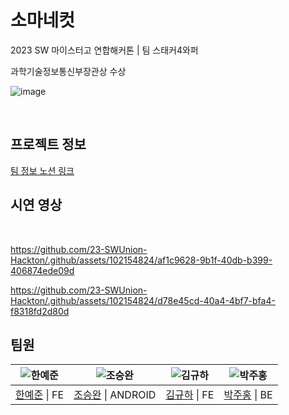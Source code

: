 # 소마네컷

2023 SW 마이스터고 연합해커톤 | 팀 스태커4와퍼

과학기술정보통신부장관상 수상
<br>

![image](https://github.com/23-SWUnion-Hackton/.github/assets/102154824/5a84889e-3845-4398-8b4c-1ef55f947931)

<br>

## 프로젝트 정보

[팀 정보 노션 링크]([https://storm-eel-800.notion.site/5-4-f5b22c5a0a9845c5b577cebfba1033ec](https://chipped-isthmus-7dc.notion.site/f4e2ef57e0ed4ecd8903f3543a79fa7c?pvs=4))

## 시연 영상

<br>

https://github.com/23-SWUnion-Hackton/.github/assets/102154824/af1c9628-9b1f-40db-b399-406874ede09d

https://github.com/23-SWUnion-Hackton/.github/assets/102154824/d78e45cd-40a4-4bf7-bfa4-f8318fd2d80d

## 팀원

| ![한예준](https://avatars.githubusercontent.com/u/102154824?v=4) | ![조승완](https://avatars.githubusercontent.com/u/103572569?v=4) | ![김규하](https://avatars.githubusercontent.com/u/102589413?v=4) | ![박주홍](https://avatars.githubusercontent.com/u/103554978?v=4) |
| :--------------------------------------------------------------: | :--------------------------------------------------------------: | :--------------------------------------------------------------: | :--------------------------------------------------------------: |
|           [한예준](https://github.com/sebanimm) \| FE            |          [조승완](https://github.com/stev3j) \| ANDROID          |           [김규하](https://github.com/applely25) \| FE           |           [박주홍](https://github.com/JuuuuHong) \| BE           |
